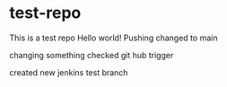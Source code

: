 # test-repo
This is a test repo 
Hello world!
Pushing
changed to main

changing something
checked git hub trigger

created new jenkins test branch
